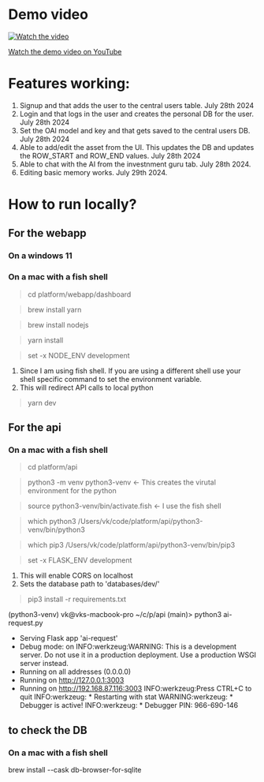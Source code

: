 # Demo video

[![Watch the video](https://img.youtube.com/vi/7pSMZXBBb-c/hqdefault.jpg)](https://www.youtube.com/watch?v=7pSMZXBBb-c)

[Watch the demo video on YouTube](https://www.youtube.com/watch?v=7pSMZXBBb-c)

# Features working:
1. Signup and that adds the user to the central users table. July 28th 2024
2. Login and that logs in the user and creates the personal DB for the user. July 28th 2024
3. Set the OAI model and key and that gets saved to the central users DB. July 28th 2024
4. Able to add/edit the asset from the UI. This updates the DB and updates the ROW_START and ROW_END values. July 28th 2024
5. Able to chat with the AI from the investnment guru tab. July 28th 2024.
6. Editing basic memory works. July 29th 2024.

# How to run locally?

## For the webapp

### On a windows 11


### On a mac with a fish shell

> cd platform/webapp/dashboard

> brew install yarn

> brew install nodejs

> yarn install

> set -x NODE_ENV development 
1. Since I am using fish shell. If you are using a different shell use your shell specific command to set the environment variable.
2. This will redirect API calls to local python

> yarn dev

## For the api

### On a mac with a fish shell

> cd platform/api

> python3 -m venv python3-venv    <- This creates the virutal environment for the python

> source python3-venv/bin/activate.fish <- I use the fish shell

> which python3
/Users/vk/code/platform/api/python3-venv/bin/python3

> which pip3
/Users/vk/code/platform/api/python3-venv/bin/pip3

> set -x FLASK_ENV development
1. This will enable CORS on localhost
2. Sets the database path to 'databases/dev/'

> pip3 install -r requirements.txt

(python3-venv) vk@vks-macbook-pro ~/c/p/api (main)> python3 ai-request.py 
 * Serving Flask app 'ai-request'
 * Debug mode: on
INFO:werkzeug:WARNING: This is a development server. Do not use it in a production deployment. Use a production WSGI server instead.
 * Running on all addresses (0.0.0.0)
 * Running on http://127.0.0.1:3003
 * Running on http://192.168.87.116:3003
INFO:werkzeug:Press CTRL+C to quit
INFO:werkzeug: * Restarting with stat
WARNING:werkzeug: * Debugger is active!
INFO:werkzeug: * Debugger PIN: 966-690-146

## to check the DB

### On a mac with a fish shell

brew install --cask db-browser-for-sqlite
